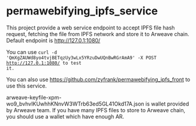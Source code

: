 # permawebifying_ipfs_service

This project provide a web service endpoint to accept IPFS file hash request, fetching the file from IPFS network and store it to Arweave chain. Default endpoint is  http://127.0.1:1080/

You can use <code>curl -d 'QmXgZAUWd8yo4tvjBETqzUy3wLx5YRzuDwUQnBwRGrAmA9' -X POST http://127.0.1:1080/ to test it.</code>

You can also use https://github.com/zyfrank/permawebifying_ipfs_front to use this service.

arweave-keyfile-xpm-wo9_bvhvIKUwhhKNnvW3WTrb63ed5GL41Okd17A.json is wallet provided by Arweave team. If you have many IPFS files to store to Arweave chain, you should use a wallet which have enough AR.
